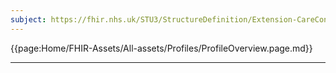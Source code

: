 ```yaml
---
subject: https://fhir.nhs.uk/STU3/StructureDefinition/Extension-CareConnect-GPC-DateRecorded-1
---
```


{{page:Home/FHIR-Assets/All-assets/Profiles/ProfileOverview.page.md}}

---